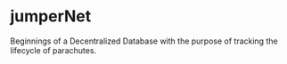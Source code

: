 # jumperNet

Beginnings of a Decentralized Database with the purpose of tracking the
lifecycle of parachutes.

